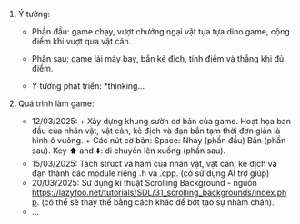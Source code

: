 1. Ý tưởng:
   - Phần đầu: game chạy, vượt chướng ngại vật tựa tựa dino game, cộng điểm khi vượt qua vật cản.
   - Phần sau: game lái máy bay, bắn kẻ địch, tính điểm và thắng khi đủ điểm.

   - Ý tưởng phát triển: *thinking...

2. Quá trình làm game:
   - 12/03/2025: + Xây dựng khung sườn cơ bản của game. Hoạt họa ban đầu của nhân vật, vật cản, kẻ địch và đạn bắn tạm thời đơn giản là hình ô vuông.
                 + Các nút cơ bản: Space: Nhảy (phần đầu)
                                          Bắn (phần sau).
                                   Key ⬆️ and ⬇️: di chuyển lên xuống (phần sau).
   - 15/03/2025: Tách struct và hàm của nhân vật, vật cản, kẻ địch và đạn thành các module riêng .h và .cpp. (có sử dụng AI trợ giúp)
   - 20/03/2025: Sử dụng kĩ thuật Scrolling Background - nguồn https://lazyfoo.net/tutorials/SDL/31_scrolling_backgrounds/index.php. (có thể sẽ thay thế bằng cách khác để bớt tạo sự nhàm chán).
   - ...
